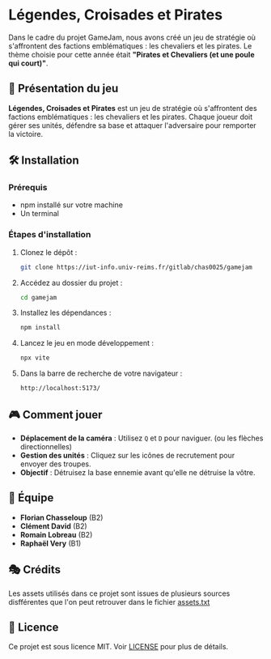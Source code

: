 # Légendes, Croisades et Pirates


Dans le cadre du projet GameJam, nous avons créé un jeu de stratégie où s'affrontent des factions emblématiques : les chevaliers et les pirates. Le thème choisie pour cette année était **"Pirates et Chevaliers (et une poule qui court)"**.


## 📜 Présentation du jeu
**Légendes, Croisades et Pirates** est un jeu de stratégie où s'affrontent des factions emblématiques : les chevaliers et les pirates. Chaque joueur doit gérer ses unités, défendre sa base et attaquer l'adversaire pour remporter la victoire.

## 🛠 Installation
### Prérequis
- npm installé sur votre machine
- Un terminal

### Étapes d'installation
1. Clonez le dépôt :
   ```sh
   git clone https://iut-info.univ-reims.fr/gitlab/chas0025/gamejam
   ```
2. Accédez au dossier du projet :
   ```sh
   cd gamejam
   ```
3. Installez les dépendances :
   ```sh
   npm install
   ```
4. Lancez le jeu en mode développement :
   ```sh
   npx vite
   ```
4. Dans la barre de recherche de votre navigateur :
   ```sh
   http://localhost:5173/
   ```
## 🎮 Comment jouer
- **Déplacement de la caméra** : Utilisez `Q` et `D` pour naviguer. (ou les flèches directionnelles)
- **Gestion des unités** : Cliquez sur les icônes de recrutement pour envoyer des troupes.
- **Objectif** : Détruisez la base ennemie avant qu'elle ne détruise la vôtre.

## 👥 Équipe
- **Florian Chasseloup** (B2)
- **Clément David** (B2)
- **Romain Lobreau** (B2)
- **Raphaël Very** (B1)
  
## 🎭 Crédits
Les assets utilisés dans ce projet sont issues de plusieurs sources disfférentes que l'on peut retrouver dans le fichier [assets.txt](./assets.txt)

## 📜 Licence
Ce projet est sous licence MIT. Voir [LICENSE](/LICENSE.txt) pour plus de détails.